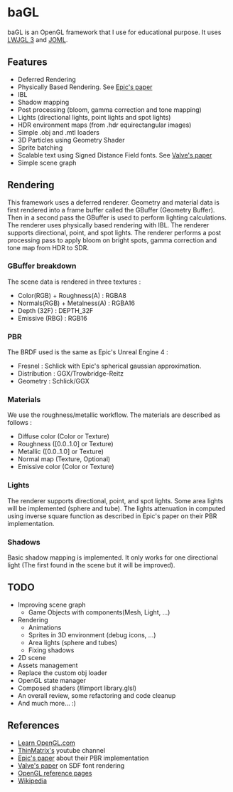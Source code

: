 # baGL

baGL is an OpenGL framework that I use for educational purpose. It uses [LWJGL 3](https://www.lwjgl.org/) and [JOML](https://github.com/JOML-CI/JOML).

## Features

- Deferred Rendering
- Physically Based Rendering. See [Epic's paper](http://blog.selfshadow.com/publications/s2013-shading-course/karis/s2013_pbs_epic_notes_v2.pdf)
- IBL
- Shadow mapping
- Post processing (bloom, gamma correction and tone mapping)
- Lights (directional lights, point lights and spot lights)
- HDR environment maps (from .hdr equirectangular images)
- Simple .obj and .mtl loaders
- 3D Particles using Geometry Shader
- Sprite batching
- Scalable text using Signed Distance Field fonts. See [Valve's paper](http://www.valvesoftware.com/publications/2007/SIGGRAPH2007_AlphaTestedMagnification.pdf)
- Simple scene graph

## Rendering

This framework uses a deferred renderer. Geometry and material data is first rendered into a frame buffer called the GBuffer (Geometry Buffer).
Then in a second pass the GBuffer is used to perform lighting calculations. The renderer uses physically based rendering with IBL.
The renderer supports directional, point, and spot lights.
The renderer performs a post processing pass to apply bloom on bright spots, gamma correction and tone map from HDR to SDR.

### GBuffer breakdown

The scene data is rendered in three textures :

- Color(RGB) + Roughness(A) : RGBA8
- Normals(RGB) + Metalness(A) : RGBA16
- Depth (32F) : DEPTH_32F
- Emissive (RBG) : RGB16

### PBR

The BRDF used is the same as Epic's Unreal Engine 4 :

- Fresnel : Schlick with Epic's spherical gaussian approximation.
- Distribution : GGX/Trowbridge-Reitz
- Geometry : Schlick/GGX

### Materials

We use the roughness/metallic workflow. The materials are described as follows :

- Diffuse color (Color or Texture)
- Roughness ([0.0..1.0] or Texture)
- Metallic ([0.0..1.0] or Texture)
- Normal map (Texture, Optional)
- Emissive color (Color or Texture)

### Lights

The renderer supports directional, point, and spot lights. Some area lights will be implemented (sphere and tube).
The lights attenuation in computed using inverse square function as described in Epic's paper on their PBR implementation.

### Shadows

Basic shadow mapping is implemented. It only works for one directional light (The first found in the scene but it will be improved).

## TODO

- Improving scene graph
    - Game Objects with components(Mesh, Light, ...)
- Rendering
    - Animations
    - Sprites in 3D environment (debug icons, ...)
    - Area lights (sphere and tubes)
    - Fixing shadows
- 2D scene
- Assets management
- Replace the custom obj loader 
- OpenGL state manager
- Composed shaders (#import library.glsl)
- An overall review, some refactoring and code cleanup
- And much more... :)

## References

- [Learn OpenGL.com](https://learnopengl.com/)
- [ThinMatrix's](https://www.youtube.com/user/ThinMatrix) youtube channel
- [Epic's paper](http://blog.selfshadow.com/publications/s2013-shading-course/karis/s2013_pbs_epic_notes_v2.pdf) about their PBR implementation
- [Valve's paper](http://www.valvesoftware.com/publications/2007/SIGGRAPH2007_AlphaTestedMagnification.pdf) on SDF font rendering
- [OpenGL reference pages](https://www.khronos.org/registry/OpenGL-Refpages/gl4/)
- [Wikipedia](https://www.wikipedia.org/)


